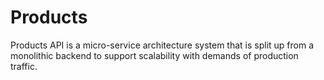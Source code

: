 # Products
Products API is a micro-service architecture system that is split up from a monolithic backend to support scalability with demands of production traffic.
